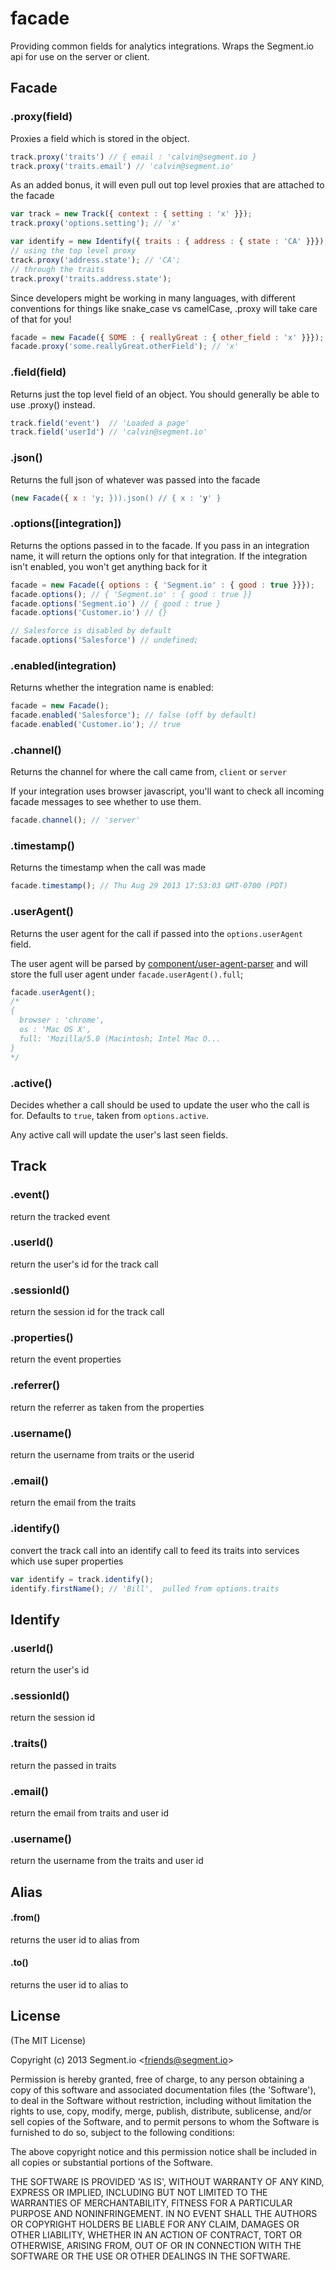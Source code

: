 
# facade

  Providing common fields for analytics integrations. Wraps the Segment.io api for use on the server or client.


## Facade

### .proxy(field)

  Proxies a field which is stored in the object.

  ```javascript
  track.proxy('traits') // { email : 'calvin@segment.io }
  track.proxy('traits.email') // 'calvin@segment.io'
  ```

  As an added bonus, it will even pull out top level proxies that are attached to the facade

  ```javascript
  var track = new Track({ context : { setting : 'x' }});
  track.proxy('options.setting'); // 'x'

  var identify = new Identify({ traits : { address : { state : 'CA' }}});
  // using the top level proxy
  track.proxy('address.state'); // 'CA';
  // through the traits
  track.proxy('traits.address.state');
  ```

  Since developers might be working in many languages, with different conventions for things like snake_case vs camelCase, .proxy will take care of that for you!

  ```javascript
  facade = new Facade({ SOME : { reallyGreat : { other_field : 'x' }}});
  facade.proxy('some.reallyGreat.otherField'); // 'x'
  ```

### .field(field)

  Returns just the top level field of an object. You should generally be able to use .proxy() instead.

  ```javascript
  track.field('event')  // 'Loaded a page'
  track.field('userId') // 'calvin@segment.io'
  ```

### .json()

  Returns the full json of whatever was passed into the facade

  ```javascript
  (new Facade({ x : 'y; })).json() // { x : 'y' }
  ```

### .options([integration])

  Returns the options passed in to the facade. If you pass in an integration name, it will return the options only for that integration. If the integration isn't enabled, you won't get anything back for it

  ```javascript
  facade = new Facade({ options : { 'Segment.io' : { good : true }}});
  facade.options(); // { 'Segment.io' : { good : true }}
  facade.options('Segment.io') // { good : true }
  facade.options('Customer.io') // {}

  // Salesforce is disabled by default
  facade.options('Salesforce') // undefined;
  ```

### .enabled(integration)

  Returns whether the integration name is enabled:

  ```javascript
  facade = new Facade();
  facade.enabled('Salesforce'); // false (off by default)
  facade.enabled('Customer.io'); // true
  ```

### .channel()

  Returns the channel for where the call came from, `client` or `server`

  If your integration uses browser javascript, you'll want to check all incoming facade messages to see whether to use them.

  ```javascript
  facade.channel(); // 'server'
  ```

### .timestamp()

  Returns the timestamp when the call was made

  ```javascript
  facade.timestamp(); // Thu Aug 29 2013 17:53:03 GMT-0700 (PDT)
  ```

### .userAgent()

  Returns the user agent for the call if passed into the `options.userAgent` field.

  The user agent will be parsed by [component/user-agent-parser](https://github.com/component/user-agent-parser) and will store the full user agent under `facade.userAgent().full`;

  ```javascript
  facade.userAgent();
  /*
  {
    browser : 'chrome',
    os : 'Mac OS X',
    full: 'Mozilla/5.0 (Macintosh; Intel Mac O...
  }
  */
  ```

### .active()

  Decides whether a call should be used to update the user who the call is for. Defaults to `true`, taken from `options.active`.

  Any active call will update the user's last seen fields.


## Track

### .event()

  return the tracked event

### .userId()

  return the user's id for the track call

### .sessionId()

  return the session id for the track call

### .properties()

  return the event properties

### .referrer()

  return the referrer as taken from the properties

### .username()

  return the username from traits or the userid

### .email()

  return the email from the traits

### .identify()

  convert the track call into an identify call to feed its traits into services which use super properties

  ```javascript
  var identify = track.identify();
  identify.firstName(); // 'Bill',  pulled from options.traits
  ```

## Identify

### .userId()

  return the user's id

### .sessionId()

  return the session id

### .traits()

  return the passed in traits

### .email()

  return the email from traits and user id

### .username()

  return the username from the traits and user id

## Alias

#### .from()

  returns the user id to alias from

#### .to()

  returns the user id to alias to

## License

(The MIT License)

Copyright (c) 2013 Segment.io &lt;friends@segment.io&gt;

Permission is hereby granted, free of charge, to any person obtaining
a copy of this software and associated documentation files (the
'Software'), to deal in the Software without restriction, including
without limitation the rights to use, copy, modify, merge, publish,
distribute, sublicense, and/or sell copies of the Software, and to
permit persons to whom the Software is furnished to do so, subject to
the following conditions:

The above copyright notice and this permission notice shall be
included in all copies or substantial portions of the Software.

THE SOFTWARE IS PROVIDED 'AS IS', WITHOUT WARRANTY OF ANY KIND,
EXPRESS OR IMPLIED, INCLUDING BUT NOT LIMITED TO THE WARRANTIES OF
MERCHANTABILITY, FITNESS FOR A PARTICULAR PURPOSE AND NONINFRINGEMENT.
IN NO EVENT SHALL THE AUTHORS OR COPYRIGHT HOLDERS BE LIABLE FOR ANY
CLAIM, DAMAGES OR OTHER LIABILITY, WHETHER IN AN ACTION OF CONTRACT,
TORT OR OTHERWISE, ARISING FROM, OUT OF OR IN CONNECTION WITH THE
SOFTWARE OR THE USE OR OTHER DEALINGS IN THE SOFTWARE.